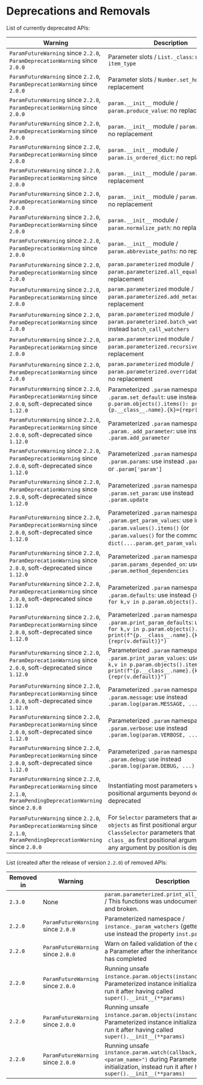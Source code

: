 # Deprecations and Removals

List of currently deprecated APIs:

| Warning | Description |
|-|-|
| `ParamFutureWarning` since `2.2.0`, `ParamDeprecationWarning` since `2.0.0` | Parameter slots / `List._class`: use instead `item_type` |
| `ParamFutureWarning` since `2.2.0`, `ParamDeprecationWarning` since `2.0.0` | Parameter slots / `Number.set_hook`: no replacement |
| `ParamFutureWarning` since `2.2.0`, `ParamDeprecationWarning` since `2.0.0` | `param.__init__` module / `param.produce_value`: no replacement |
| `ParamFutureWarning` since `2.2.0`, `ParamDeprecationWarning` since `2.0.0` | `param.__init__` module / `param.as_unicode`: no replacement |
| `ParamFutureWarning` since `2.2.0`, `ParamDeprecationWarning` since `2.0.0` | `param.__init__` module / `param.is_ordered_dict`: no replacement |
| `ParamFutureWarning` since `2.2.0`, `ParamDeprecationWarning` since `2.0.0` | `param.__init__` module / `param.hashable`: no replacement |
| `ParamFutureWarning` since `2.2.0`, `ParamDeprecationWarning` since `2.0.0` | `param.__init__` module / `param.named_objs`: no replacement |
| `ParamFutureWarning` since `2.2.0`, `ParamDeprecationWarning` since `2.0.0` | `param.__init__` module / `param.normalize_path`: no replacement |
| `ParamFutureWarning` since `2.2.0`, `ParamDeprecationWarning` since `2.0.0` | `param.__init__` module / `param.abbreviate_paths`: no replacement |
| `ParamFutureWarning` since `2.2.0`, `ParamDeprecationWarning` since `2.0.0` | `param.parameterized` module / `param.parameterized.all_equal`: no replacement |
| `ParamFutureWarning` since `2.2.0`, `ParamDeprecationWarning` since `2.0.0` | `param.parameterized` module / `param.parameterized.add_metaclass`: no replacement |
| `ParamFutureWarning` since `2.2.0`, `ParamDeprecationWarning` since `2.0.0` | `param.parameterized` module / `param.parameterized.batch_watch`: use instead `batch_call_watchers` |
| `ParamFutureWarning` since `2.2.0`, `ParamDeprecationWarning` since `2.0.0` | `param.parameterized` module / `param.parameterized.recursive_repr`: no replacement |
| `ParamFutureWarning` since `2.2.0`, `ParamDeprecationWarning` since `2.0.0` | `param.parameterized` module / `param.parameterized.overridable_property`: no replacement |
| `ParamFutureWarning` since `2.2.0`, `ParamDeprecationWarning` since `2.0.0`, soft-deprecated since `1.12.0` | Parameterized `.param` namespace / `.param.set_default`: use instead `for k,v in p.param.objects().items(): print(f"{p.__class__.name}.{k}={repr(v.default)}` |
| `ParamFutureWarning` since `2.2.0`, `ParamDeprecationWarning` since `2.0.0`, soft-deprecated since `1.12.0` | Parameterized `.param` namespace / `.param._add_parameter`: use instead `.param.add_parameter` |
| `ParamFutureWarning` since `2.2.0`, `ParamDeprecationWarning` since `2.0.0`, soft-deprecated since `1.12.0` | Parameterized `.param` namespace / `.param.params`: use instead `.param.values()` or `.param['param']` |
| `ParamFutureWarning` since `2.2.0`, `ParamDeprecationWarning` since `2.0.0`, soft-deprecated since `1.12.0` | Parameterized `.param` namespace / `.param.set_param`: use instead `.param.update` |
| `ParamFutureWarning` since `2.2.0`, `ParamDeprecationWarning` since `2.0.0`, soft-deprecated since `1.12.0` | Parameterized `.param` namespace / `.param.get_param_values`: use instead `.param.values().items()` (or `.param.values()` for the common case of `dict(....param.get_param_values())`) |
| `ParamFutureWarning` since `2.2.0`, `ParamDeprecationWarning` since `2.0.0`, soft-deprecated since `1.12.0` | Parameterized `.param` namespace / `.param.params_depended_on`: use instead `.param.method_dependencies` |
| `ParamFutureWarning` since `2.2.0`, `ParamDeprecationWarning` since `2.0.0`, soft-deprecated since `1.12.0` | Parameterized `.param` namespace / `.param.defaults`: use instead `{k:v.default for k,v in p.param.objects().items()}` |
| `ParamFutureWarning` since `2.2.0`, `ParamDeprecationWarning` since `2.0.0`, soft-deprecated since `1.12.0` | Parameterized `.param` namespace / `.param.print_param_defaults`: use instead `for k,v in p.param.objects().items(): print(f"{p.__class__.name}.{k}={repr(v.default)}")` |
| `ParamFutureWarning` since `2.2.0`, `ParamDeprecationWarning` since `2.0.0`, soft-deprecated since `1.12.0` | Parameterized `.param` namespace / `.param.print_param_values`: use instead `for k,v in p.param.objects().items(): print(f"{p.__class__.name}.{k}={repr(v.default)}")` |
| `ParamFutureWarning` since `2.2.0`, `ParamDeprecationWarning` since `2.0.0`, soft-deprecated since `1.12.0` | Parameterized `.param` namespace / `.param.message`: use instead `.param.log(param.MESSAGE, ...)` |
| `ParamFutureWarning` since `2.2.0`, `ParamDeprecationWarning` since `2.0.0`, soft-deprecated since `1.12.0` | Parameterized `.param` namespace / `.param.verbose`: use instead `.param.log(param.VERBOSE, ...)` |
| `ParamFutureWarning` since `2.2.0`, `ParamDeprecationWarning` since `2.0.0`, soft-deprecated since `1.12.0` | Parameterized `.param` namespace / `.param.debug`: use instead `.param.log(param.DEBUG, ...)` |
| `ParamFutureWarning` since `2.2.0`, `ParamDeprecationWarning` since `2.1.0`, `ParamPendingDeprecationWarning` since `2.0.0` | Instantiating most parameters with positional arguments beyond `default` is deprecated |
| `ParamFutureWarning` since `2.2.0`, `ParamDeprecationWarning` since `2.1.0`, `ParamPendingDeprecationWarning` since `2.0.0` | For `Selector` parameters that accept `objects` as first positional argument, and `ClassSelector` parameters that accept `class_` as first positional argument, passing any argument by position is deprecated. |

List (created after the release of version `2.2.0`) of removed APIs:

| Removed in | Warning | Description |
|-|-|-|
| `2.3.0` | None | `param.parameterized.print_all_param_defaults` / This functions was undocumented, unused, and broken. |
| `2.2.0` | `ParamFutureWarning` since `2.0.0` | Parameterized namespace / `instance._param_watchers` (getter and setter): use instead the property `inst.param.watchers` |
| `2.2.0` | `ParamFutureWarning` since `2.0.0` | Warn on failed validation of the *default* value of a Parameter after the inheritance mechanism has completed |
| `2.2.0` | `ParamFutureWarning` since `2.0.0` | Running unsafe `instance.param.objects(instance=True)` during Parameterized instance initialization, instead run it after having called `super().__init__(**params)` |
| `2.2.0` | `ParamFutureWarning` since `2.0.0` | Running unsafe `instance.param.objects(instance=True)` during Parameterized instance initialization, instead run it after having called `super().__init__(**params)` |
| `2.2.0` | `ParamFutureWarning` since `2.0.0` | Running unsafe `instance.param.watch(callback, "<param_name>")` during Parameterized instance initialization, instead run it after having called `super().__init__(**params)` |

